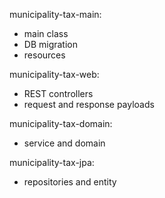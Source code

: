 municipality-tax-main:
- main class
- DB migration
- resources

municipality-tax-web:
- REST controllers
- request and response payloads

municipality-tax-domain:
- service and domain

municipality-tax-jpa:
- repositories and entity